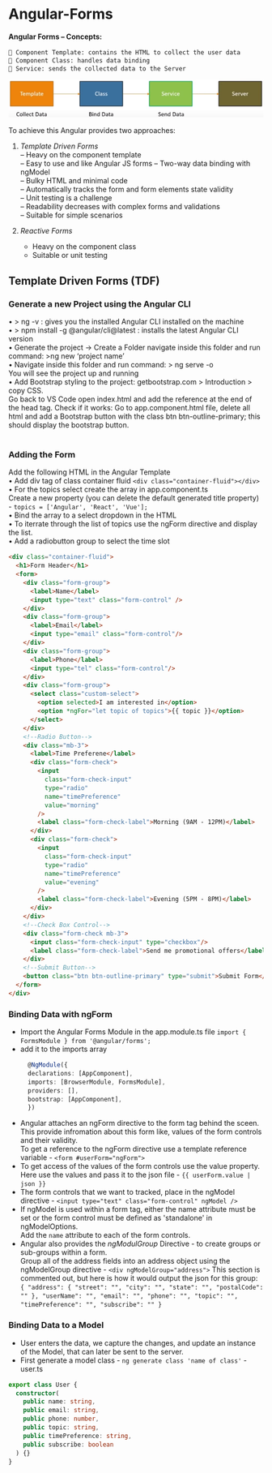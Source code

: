 # Angular-Forms

**Angular Forms – Concepts:**

     Component Template: contains the HTML to collect the user data
     Component Class: handles data binding
     Service: sends the collected data to the Server

![ANGULAR Forms](./images/angular-forms.png)

To achieve this Angular provides two approaches:

1. _Template Driven Forms_  
   – Heavy on the component template  
   – Easy to use and like Angular JS forms
   – Two-way data binding with ngModel  
   – Bulky HTML and minimal code  
   – Automatically tracks the form and form elements state validity  
   – Unit testing is a challenge  
   – Readability decreases with complex forms and validations  
   – Suitable for simple scenarios

2. _Reactive Forms_
   - Heavy on the component class
   - Suitable or unit testing

## Template Driven Forms (TDF)

### Generate a new Project using the Angular CLI

• > ng -v : gives you the installed Angular CLI installed on the machine  
 • > npm install -g @angular/cli@latest : installs the latest Angular CLI version  
 • Generate the project -> Create a Folder navigate inside this folder and run command: >ng new ‘project name’  
 • Navigate inside this folder and run command: > ng serve -o  
 You will see the project up and running  
 • Add Bootstrap styling to the project: getbootstrap.com > Introduction > copy CSS.  
 Go back to VS Code open index.html and add the reference at the end of the head tag.
Check if it works: Go to app.component.html file, delete all html and add a Bootstrap button with the class btn btn-outline-primary; this should display the bootstrap button.  
 <br/>

### Adding the Form

Add the following HTML in the Angular Template  
 • Add div tag of class container fluid `<div class="container-fluid"></div>`  
 • For the topics select create the array in app.component.ts  
 Create a new property (you can delete the default generated title property) - `topics = ['Angular', 'React', 'Vue'];`  
 • Bind the array to a select dropdown in the HTML  
 • To iterrate through the list of topics use the ngForm directive and display the list.  
 • Add a radiobutton group to select the time slot

```HTML
<div class="container-fluid">
  <h1>Form Header</h1>
  <form>
    <div class="form-group">
      <label>Name</label>
      <input type="text" class="form-control" />
    </div>
    <div class="form-group">
      <label>Email</label>
      <input type="email" class="form-control"/>
    </div>
    <div class="form-group">
      <label>Phone</label>
      <input type="tel" class="form-control"/>
    </div>
    <div class="form-group">
      <select class="custom-select">
        <option selected>I am interested in</option>
        <option *ngFor="let topic of topics">{{ topic }}</option>
      </select>
    </div>
    <!--Radio Button-->
    <div class="mb-3">
      <label>Time Preferene</label>
      <div class="form-check">
        <input
          class="form-check-input"
          type="radio"
          name="timePreference"
          value="morning"
        />
        <label class="form-check-label">Morning (9AM - 12PM)</label>
      </div>
      <div class="form-check">
        <input
          class="form-check-input"
          type="radio"
          name="timePreference"
          value="evening"
        />
        <label class="form-check-label">Evening (5PM - 8PM)</label>
      </div>
    </div>
    <!--Check Box Control-->
    <div class="form-check mb-3">
      <input class="form-check-input" type="checkbox"/>
      <label class="form-check-label">Send me promotional offers</label>
    </div>
    <!--Submit Button-->
    <button class="btn btn-outline-primary" type="submit">Submit Form</button>
  </form>
</div>
```

### Binding Data with ngForm

- Import the Angular Forms Module in the app.module.ts file `import { FormsModule } from '@angular/forms';`
- add it to the imports array
  ```TypeScript
    @NgModule({
    declarations: [AppComponent],
    imports: [BrowserModule, FormsModule],
    providers: [],
    bootstrap: [AppComponent],
    })
  ```
- Angular attaches an ngForm directive to the form tag behind the sceen. This provide infromation about this form like, values of the form controls and their validity.  
  To get a reference to the ngForm directive use a template reference variable - `<form #userForm="ngForm">`
- To get access of the values of the form controls use the value property. Here use the values and pass it to the json file - `{{ userForm.value | json }}`
- The form controls that we want to tracked, place in the ngModel directive - `<input type="text" class="form-control" ngModel />`
- If ngModel is used within a form tag, either the name attribute must be set or the form control must be defined as 'standalone' in ngModelOptions.  
  Add the `name` attribute to each of the form controls.
- Angular also provides the _ngModulGroup_ Directive - to create groups or sub-groups within a form.  
  Group all of the address fields into an address object using the ngModelGroup directive - `<div ngModelGroup="address">` This section is commented out, but here is how it would output the json for this group:  
  `{ "address": { "street": "", "city": "", "state": "", "postalCode": "" }, "userName": "", "email": "", "phone": "", "topic": "", "timePreference": "", "subscribe": "" }`

### Binding Data to a Model

- User enters the data, we capture the changes, and update an instance of the Model, that can later be sent to the server.
- First generate a model class - `ng generate class 'name of class'` - user.ts

```TypeScript
export class User {
  constructor(
    public name: string,
    public email: string,
    public phone: number,
    public topic: string,
    public timePreference: string,
    public subscribe: boolean
  ) {}
}
```

